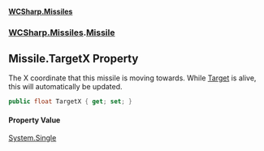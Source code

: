 #### [WCSharp\.Missiles](README.md 'README')
### [WCSharp\.Missiles](WCSharp.Missiles.md 'WCSharp\.Missiles').[Missile](WCSharp.Missiles.Missile.md 'WCSharp\.Missiles\.Missile')

## Missile\.TargetX Property

The X coordinate that this missile is moving towards\. While [Target](WCSharp.Missiles.Missile.Target.md 'WCSharp\.Missiles\.Missile\.Target') is alive, this will automatically be updated\.

```csharp
public float TargetX { get; set; }
```

#### Property Value
[System\.Single](https://learn.microsoft.com/en-us/dotnet/api/system.single 'System\.Single')
